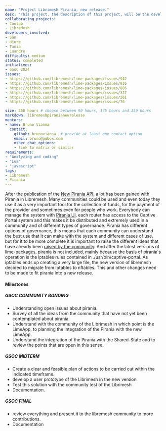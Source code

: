 ```yaml
---
name: "Project Librimesh Pirania, new release."
desc: "This project, the description of this project, will be the development of a new release from Pirania sfor the new version of Librimesh based on OpenWRT 23."
collaborating_projects:
- Coolab
- LibreMesh
developers_involved:
- San
- Hiure
- Tania
- Luandro
difficulty: medium
status: completed 
initiatives:
- GSoC 2024
issues:
- https://github.com/libremesh/lime-packages/issues/942 
- https://github.com/libremesh/lime-packages/issues/936
- https://github.com/libremesh/lime-packages/issues/886
- https://github.com/libremesh/lime-packages/issues/327
- https://github.com/libremesh/lime-packages/issues/261
- https://github.com/libremesh/lime-packages/issues/76

size: 350 hours # choose between 90 hours, 175 hours and 350 hours
markdown: libremeshpiranianewrelease
mentors:
- name: Bruno Vianna
  contact:
    github: brunovianna  # provide at least one contact option
    email: bruno@pobox.com
    other_chat_options:
    - link to matrix or similar
requirements:
- "Analyzing and coding"
- "Lua"
- "javascript"
tags:
- Libremesh
- Pirania
---
```


After the publication of the  [New Pirania API](https://github.com/libremesh/lime-packages/pull/893), a lot has been gained with Pirania in Libremesh.
Many communities could be used and even today they use it as a very important tool for the collection of funds, for the payment of the provider and sometimes even for people who work.
Everybody can manage the system with [Pirania UI](https://github.com/libremesh/lime-app/pull/329).
each router has access to the Captive Portal system and this makes it be distributed and extremely used in a community and of different types of governance. Pirania has different options of governance, this means that each community can understand the best use that it can make with the system and different cases of use.
but for it to be more complete it is important to raise the different ideas that have already been [raised by the community](https://github.com/libremesh/lime-packages/issues/76).
And after the latest versions of lime-packages, pirania is not included, mainly because the basis of pirania's operation is the iptables rules contained in ./usr/bin/captive-portal. As iptables ends up creating a very large file, the new version of libremesh decided to migrate from iptables to nftables.
This and other changes need to be made to fit pirania into a new release.


#### Milestones

##### GSOC COMMUNITY BONDING

* Understanding open issues about pirania.
* Survey of all the ideas from the community that have not yet been contemplated about pirania.
* Understand with the community of the Librimesh in which point is the LimeApp, to planning the integration of the Pirania with the new LimeApp.
* Understand the integration of the Pirania with the Shared-State and to review the points that are open in this sense.

##### GSOC MIDTERM

* Create a clear and feasible plan of actions to be carried out within the indicated timeframe.
* develop a user prototype of the Librimesh in the new version
* Test this solution with the community test of the Librimesh
* Documentation.

##### GSOC FINAL

* review everything and present it to the libremesh community to more contributions.
* Documentation
